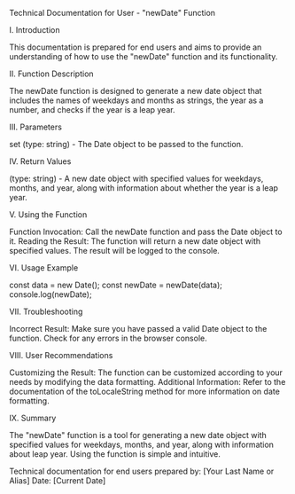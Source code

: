 Technical Documentation for User - "newDate" Function

I. Introduction

This documentation is prepared for end users and aims to provide an understanding of how to use the "newDate" function and its functionality.

II. Function Description

The newDate function is designed to generate a new date object that includes the names of weekdays and months as strings, the year as a number, and checks if the year is a leap year.

III. Parameters

set (type: string) - The Date object to be passed to the function.

IV. Return Values

(type: string) - A new date object with specified values for weekdays, months, and year, along with information about whether the year is a leap year.

V. Using the Function

Function Invocation:
Call the newDate function and pass the Date object to it.
Reading the Result:
The function will return a new date object with specified values.
The result will be logged to the console.

VI. Usage Example

const data = new Date();
const newDate = newDate(data);
console.log(newDate);

VII. Troubleshooting

Incorrect Result:
Make sure you have passed a valid Date object to the function.
Check for any errors in the browser console.

VIII. User Recommendations

Customizing the Result:
The function can be customized according to your needs by modifying the data formatting.
Additional Information:
Refer to the documentation of the toLocaleString method for more information on date formatting.

IX. Summary

The "newDate" function is a tool for generating a new date object with specified values for weekdays, months, and year, along with information about leap year. Using the function is simple and intuitive.

Technical documentation for end users prepared by: [Your Last Name or Alias]
Date: [Current Date]

